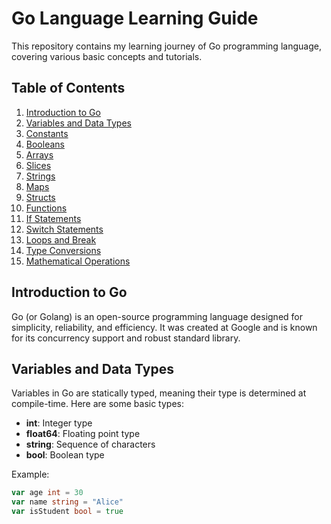 # Go Language Learning Guide

This repository contains my learning journey of Go programming language, covering various basic concepts and tutorials.

## Table of Contents

1. [Introduction to Go](#introduction-to-go)
2. [Variables and Data Types](#variables-and-data-types)
3. [Constants](#constants)
4. [Booleans](#booleans)
5. [Arrays](#arrays)
6. [Slices](#slices)
7. [Strings](#strings)
8. [Maps](#maps)
9. [Structs](#structs)
10. [Functions](#functions)
11. [If Statements](#if-statements)
12. [Switch Statements](#switch-statements)
13. [Loops and Break](#loops-and-break)
14. [Type Conversions](#type-conversions)
15. [Mathematical Operations](#mathematical-operations)

## Introduction to Go

Go (or Golang) is an open-source programming language designed for simplicity, reliability, and efficiency. It was created at Google and is known for its concurrency support and robust standard library.

## Variables and Data Types

Variables in Go are statically typed, meaning their type is determined at compile-time. Here are some basic types:

- **int**: Integer type
- **float64**: Floating point type
- **string**: Sequence of characters
- **bool**: Boolean type

Example:
```go
var age int = 30
var name string = "Alice"
var isStudent bool = true
